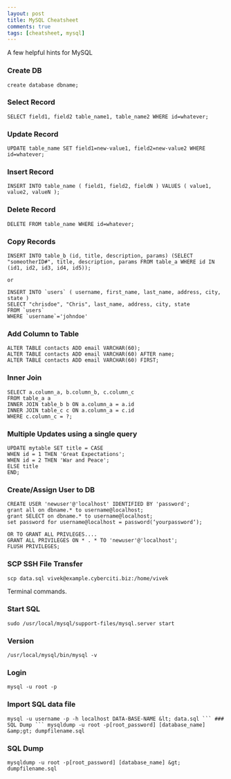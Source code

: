 ```yaml
---
layout: post
title: MySQL Cheatsheet
comments: true
tags: [cheatsheet, mysql]
---
```


A few helpful hints for MySQL

### Create DB

```
create database dbname;
```

### Select Record

```
SELECT field1, field2 table_name1, table_name2 WHERE id=whatever;
```

### Update Record

```
UPDATE table_name SET field1=new-value1, field2=new-value2 WHERE id=whatever;
```

### Insert Record

```
INSERT INTO table_name ( field1, field2, fieldN ) VALUES ( value1, value2, valueN );
```

### Delete Record

```
DELETE FROM table_name WHERE id=whatever;
```

### Copy Records

```
INSERT INTO table_b (id, title, description, params) (SELECT "someotherID#", title, description, params FROM table_a WHERE id IN (id1, id2, id3, id4, id5));

or

INSERT INTO `users` ( username, first_name, last_name, address, city, state )
SELECT "chrisdoe", "Chris", last_name, address, city, state
FROM `users`
WHERE `username`='johndoe'
```

### Add Column to Table

```
ALTER TABLE contacts ADD email VARCHAR(60);
ALTER TABLE contacts ADD email VARCHAR(60) AFTER name;
ALTER TABLE contacts ADD email VARCHAR(60) FIRST;
```

### Inner Join

```
SELECT a.column_a, b.column_b, c.column_c
FROM table_a a
INNER JOIN table_b b ON a.column_a = a.id
INNER JOIN table_c c ON a.column_a = c.id
WHERE c.column_c = ?;
```

### Multiple Updates using a single query

```
UPDATE mytable SET title = CASE
WHEN id = 1 THEN 'Great Expectations';
WHEN id = 2 THEN 'War and Peace';
ELSE title
END;
```

### Create/Assign User to DB

```
CREATE USER 'newuser'@'localhost' IDENTIFIED BY 'password';
grant all on dbname.* to username@localhost;
grant SELECT on dbname.* to username@localhost;
set password for username@localhost = password(‘yourpassword‘);

OR TO GRANT ALL PRIVLEGES....
GRANT ALL PRIVILEGES ON * . * TO 'newuser'@'localhost';
FLUSH PRIVILEGES;
```

### SCP SSH File Transfer

```
scp data.sql vivek@example.cyberciti.biz:/home/vivek
```

Terminal commands.

### Start SQL

```
sudo /usr/local/mysql/support-files/mysql.server start
```

### Version

```
/usr/local/mysql/bin/mysql -v
```

### Login

```
mysql -u root -p
```

### Import SQL data file

```
mysql -u username -p -h localhost DATA-BASE-NAME &lt; data.sql ``` ### SQL Dump ``` mysqldump -u root -p[root_password] [database_name] &amp;gt; dumpfilename.sql
```

### SQL Dump

```
mysqldump -u root -p[root_password] [database_name] &gt; dumpfilename.sql
```
